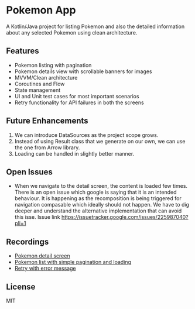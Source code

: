 # Pokemon App

A Kotlin/Java project for listing Pokemon and also the detailed information about any selected Pokemon using clean architecture.

## Features
- Pokemon listing with pagination
- Pokemon details view with scrollable banners for images
- MVVM/Clean architecture
- Coroutines and Flow
- State management
- UI and Unit test cases for most important scenarios
- Retry functionality for API failures in both the screens

## Future Enhancements
1. We can introduce DataSources as the project scope grows.
2. Instead of using Result class that we generate on our own, we can use the one from Arrow library.
3. Loading can be handled in slightly better manner.

## Open Issues
- When we navigate to the detail screen, the content is loaded few times. There is an open issue which google is saying that it is an intended behaviour. It is happening as the recomposition is being triggered for navigation compasable which ideally should not happen. We have to dig deeper and understand the alternative implementation that can avoid this isse. Issue link https://issuetracker.google.com/issues/225987040?pli=1

## Recordings 
- [Pokemon detail screen](https://github.com/user-attachments/assets/7dcc32ac-9daa-4773-855a-7a6e9e3c5e94)
- [Pokemon list with simple pagination and loading](https://github.com/user-attachments/assets/a47b0b88-3e9b-4309-9173-45831e098087)
- [Retry with error message](https://github.com/user-attachments/assets/1c1a2afe-74f0-48c6-8ea4-82fbdeb471af)

## License
MIT


